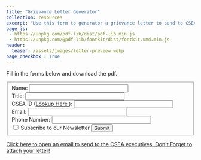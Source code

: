 ```yaml
---
title: "Grievance Letter Generator"
collection: resources
excerpt: "Use this form to generator a grievance letter to send to CSEA"
page_js:
 - https://unpkg.com/pdf-lib/dist/pdf-lib.min.js
 - https://unpkg.com/@pdf-lib/fontkit/dist/fontkit.umd.min.js
header:
  teaser: /assets/images/letter-preview.webp
page_checkbox : True
---
```



Fill in the forms below and download the pdf.
<form>
  <fieldset>
    Name: <input type="text" size="30" id="name"><br>
    Title: <input type="text" size="30" id="title"><br>
    CSEA ID (<a href="https://cseany.org/csea-member-id-lookup">Lookup Here </a>): <input type="test" size="30" id="csea_id"><br>
    Email: <input type="text" size="30" id="email"><br>
    Phone Number: <input type="text" size="30" id="phone"><br>
    <label for="newsletter" style="word-wrap:break-word">
      <input type="checkbox" class="larger-checkbox" id="newsletter" value=""/>   Subscribe to our Newsletter
    </label>
    <input type="button" value="Submit" class="btn--x-large" onclick="test()"/>

  </fieldset>
</form>

<script async>

  const fetchBinaryAsset = (asset) =>
    fetch(`/assets/${asset}`).then((res) => res.arrayBuffer());

  const fetchStringAsset = (asset) =>
    fetch(`/assets/${asset}`).then((res) => res.text());

  const renderInIframe = (pdfBytes) => {
    const blob = new Blob([pdfBytes], { type: 'application/pdf' });
    const blobUrl = URL.createObjectURL(blob);
    document.getElementById('iframe').src = blobUrl;
  };

  const downloadPdf = (pdfBytes) => {
    const link = document.createElement('a');
    const blob = new Blob([pdfBytes], { type: 'application/pdf' });
    link.href = URL.createObjectURL(blob);
    link.download = "CSEA_Letter.pdf";
    document.body.append(link);
    link.click();
    link.remove();
    // in case the Blob uses a lot of memory
    setTimeout(() => URL.revokeObjectURL(link.href), 7000);
  };

  async function test() {
  const {
    clip,
    clipEvenOdd,
    closePath,
    cmyk,
    degrees,
    drawRectangle,
    endPath,
    grayscale,
    LineCapStyle,
    setLineJoin,
    LineJoinStyle,
    typedArrayFor,
    lineTo,
    moveTo,
    PDFDocument,
    popGraphicsState,
    pushGraphicsState,
    rgb,
    StandardFonts,
    AFRelationship,
  } = PDFLib;

// These should be Uint8Arrays or ArrayBuffers
// This data can be obtained in a number of different ways
// If your running in a Node environment, you could use fs.readFile()
// In the browser, you could make a fetch() call and use res.arrayBuffer()

const fonturl = "/assets/fonts/Carolina.ttf"
const fontBytes = await fetch(fonturl).then((res) => res.arrayBuffer())

// Load a PDF with form fields
const pdfDoc = await PDFDocument.load(
  await fetchBinaryAsset('pdfs/Letter to CSEA-Fillable.pdf'),
);
//Subscribe to newletter if checked
const email = document.getElementById("email").value;


const nlurl = "https://api.follow.it/subscription-form/ZjlOaGpqMno1MVFTTDU2WldkbmRTN0lpMkN1NlpHRDRnWlpQK01rV0swdjdqWHFVTjZEZVYvL2M4YUJhZHN3WHVUaHpkU2ppVGZYVGFUODZCTnBJb1cyQlovVHI5ZVo3RVhxcTUwbFYxekQvQ2ovaGptTzVrWmdYaHQvTyswZXJ8eTd4RTdoc1YvQUhPbXpHbnZXMGZmS1VNM3dXN0NaRzZMcTA3eFRLTmVHWT0=/8"
if (document.getElementById("newsletter").checked){
  document.getElementById("mce-EMAIL").value = document.getElementById("email").value;
  try {
    document.getElementById("mc-embedded-subscribe").click();
  } catch (e) {
    console.error(e);
  }

}


// Get the form containing all the fields
const form = pdfDoc.getForm()

pdfDoc.registerFontkit(fontkit)
const timesRoman = await pdfDoc.embedFont(StandardFonts.TimesRoman)
const carolina =  await pdfDoc.embedFont(fontBytes)

// Get all fields in the PDF by their names
const nameField = form.getTextField('Name')
const idField = form.getTextField('CSEA_ID')
const emailField = form.getTextField('Email')
const phoneField = form.getTextField('Phone')
const titleField = form.getTextField('Title')
const signField = form.getTextField('sign')



// Fill in the basic info fields
nameField.setText(document.getElementById('name').value)
idField.setText(document.getElementById('csea_id').value)
emailField.setText(document.getElementById('email').value)
phoneField.setText(document.getElementById('phone').value)
titleField.setText(document.getElementById('title').value)
signField.setText(document.getElementById('name').value)

form.updateFieldAppearances(timesRoman);

signField.updateAppearances(carolina);

form.flatten();
// Serialize the PDFDocument to bytes (a Uint8Array)
const pdfBytes = await pdfDoc.save()

// For example, `pdfBytes` can be:
//   • Written to a file in Node
//   • Downloaded from the browser
//   • Rendered in an <iframe>

  //renderInIframe(pdfBytes)
  downloadPdf(pdfBytes)
}

</script>

<a href="mailto:nick@ncseasonal.com?subject=Grievance&body=Please%20find%20my%20grievance%20letter%20attached%20">Click here to open an email to send to the CSEA executives.
Don't Forget to attach your letter!</a>
